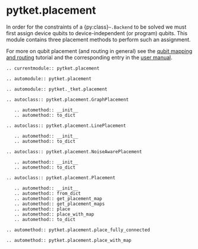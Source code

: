 # pytket.placement

In order for the constraints of a {py:class}`~.Backend` to be solved we must first assign device qubits to device-independent (or program) qubits.
This module contains three placement methods to perform such an assignment.

For more on qubit placement (and routing in general) see the [qubit mapping and routing](https://docs.quantinuum.com/tket/user-guide/examples/circuit_compilation/mapping_example.html) tutorial and the corresponding entry in the [user manual](https://docs.quantinuum.com/tket/user-guide/manual/manual_compiler.html#placement).

```{eval-rst}
.. currentmodule:: pytket.placement
```

```{eval-rst}
.. automodule:: pytket.placement
```

```{eval-rst}
.. automodule:: pytket._tket.placement
```

```{eval-rst}
.. autoclass:: pytket.placement.GraphPlacement

   .. automethod:: __init__
   .. automethod:: to_dict
```

```{eval-rst}
.. autoclass:: pytket.placement.LinePlacement

   .. automethod:: __init__
   .. automethod:: to_dict
```

```{eval-rst}
.. autoclass:: pytket.placement.NoiseAwarePlacement

   .. automethod:: __init__
   .. automethod:: to_dict
```

```{eval-rst}
.. autoclass:: pytket.placement.Placement

   .. automethod:: __init__
   .. automethod:: from_dict
   .. automethod:: get_placement_map
   .. automethod:: get_placement_maps
   .. automethod:: place
   .. automethod:: place_with_map
   .. automethod:: to_dict
```

```{eval-rst}
.. automethod:: pytket.placement.place_fully_connected
```

```{eval-rst}
.. automethod:: pytket.placement.place_with_map
```
